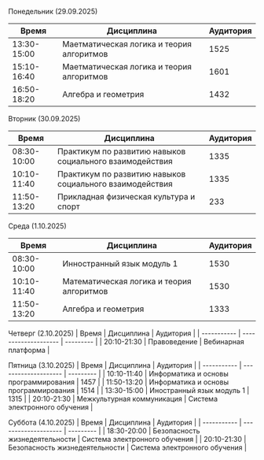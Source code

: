 Понедельник (29.09.2025)

| Время       | Дисциплина           | Аудитория |
| ----------- | -------------------- | --------- |
| 13:30-15:00 | Маетматическая логика и теория алгоритмов | 1525 |
| 15:10-16:40 | Маетматическая логика и теория алгоритмов | 1601 |
| 16:50-18:20 | Алгебра и геометрия | 1432 |

Вторник (30.09.2025)

| Время       | Дисциплина           | Аудитория |
| ----------- | -------------------- | --------- |
| 08:30-10:00 | Практикум по развитию навыков социального взаимодействия | 1335      |
| 10:10-11:40 | Практикум по развитию навыков социального взаимодействия | 1335      |
| 11:50-13:20 | Прикладная физическая культура и спорт | 233       |

Среда (1.10.2025)

| Время       | Дисциплина           | Аудитория |
| ----------- | -------------------- | --------- |
| 08:30-10:00 | Инностранный язык модуль 1 | 1530 |
| 10:10-11:40 | Математическая логика и теория алгоритмов | 1530 |
| 11:50-13:20 | Алгебра и геометрия  | 1333 |

Четверг (2.10.2025)
| Время       | Дисциплина           | Аудитория |
| ----------- | -------------------- | --------- |
| 20:10-21:30 | Правоведение | Вебинарная платформа |

Пятница (3.10.2025)
| Время       | Дисциплина           | Аудитория |
| ----------- | -------------------- | --------- |
| 10:10-11:40 | Информатика и основы программирования | 1457 |
| 11:50-13:20 | Информатика и основы программирования | 1514 |
| 13:30-15:00 | Иностранный язык модуль 1 | 1315 |
| 20:10-21:30 | Межкультурная коммуникация | Система электронного обучения |

Суббота (4.10.2025)
| Время       | Дисциплина           | Аудитория |
| ----------- | -------------------- | --------- |
| 18:30-20:00 | Безопасность жизнедеятельности | Система электронного обучения |
| 20:10-21:30 | Безопасность жизнедеятельности | Система электронного обучения |